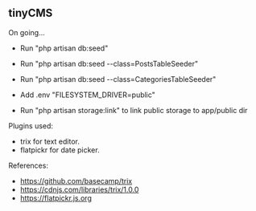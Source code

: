 
## tinyCMS

On going...

- Run "php artisan db:seed"
- Run "php artisan db:seed --class=PostsTableSeeder"
- Run "php artisan db:seed --class=CategoriesTableSeeder"

- Add .env "FILESYSTEM_DRIVER=public"
- Run "php artisan storage:link" to link public storage to app/public dir



Plugins used:
- trix for text editor.
- flatpickr for date picker.

References:
- https://github.com/basecamp/trix
- https://cdnjs.com/libraries/trix/1.0.0
- https://flatpickr.js.org
